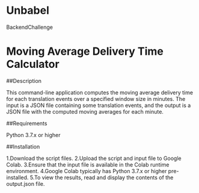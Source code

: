 # Unbabel
BackendChallenge
# Moving Average Delivery Time Calculator

##Description

This command-line application computes the moving average delivery time for each translation events over a specified window size in minutes. The input is a JSON file containing some translation events, and the output is a JSON file with the computed moving averages for each minute.

##Requirements

Python 3.7.x or higher

##Installation

1.Download the script files.
2.Upload the script and input file to Google Colab.
3.Ensure that the input file is available in the Colab runtime environment.
4.Google Colab typically has Python 3.7.x or higher pre-installed.
5.To view the results, read and display the contents of the output.json file.
